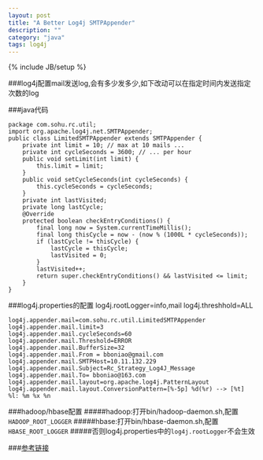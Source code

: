 ```yaml
---
layout: post
title: "A Better Log4j SMTPAppender"
description: ""
category: "java"
tags: log4j
---
```

{% include JB/setup %}

###log4j配置mail发送log,会有多少发多少,如下改动可以在指定时间内发送指定次数的log

###java代码

    package com.sohu.rc.util;
    import org.apache.log4j.net.SMTPAppender;
    public class LimitedSMTPAppender extends SMTPAppender {
        private int limit = 10; // max at 10 mails ...
        private int cycleSeconds = 3600; // ... per hour
        public void setLimit(int limit) {
            this.limit = limit;
        }
        public void setCycleSeconds(int cycleSeconds) {
            this.cycleSeconds = cycleSeconds;
        }
        private int lastVisited;
        private long lastCycle;
        @Override
        protected boolean checkEntryConditions() {
            final long now = System.currentTimeMillis();
            final long thisCycle = now - (now % (1000L * cycleSeconds));
            if (lastCycle != thisCycle) {
                lastCycle = thisCycle;
                lastVisited = 0;
            }
            lastVisited++;
            return super.checkEntryConditions() && lastVisited <= limit;
        }
    }
<!-- more -->
###log4j.properties的配置
    log4j.rootLogger=info,mail
    log4j.threshhold=ALL
    
    log4j.appender.mail=com.sohu.rc.util.LimitedSMTPAppender
    log4j.appender.mail.limit=3
    log4j.appender.mail.cycleSeconds=60
    log4j.appender.mail.Threshold=ERROR
    log4j.appender.mail.BufferSize=32
    log4j.appender.mail.From = bboniao@gmail.com
    log4j.appender.mail.SMTPHost=10.11.132.229
    log4j.appender.mail.Subject=Rc_Strategy_Log4J_Message
    log4j.appender.mail.To= bboniao@163.com
    log4j.appender.mail.layout=org.apache.log4j.PatternLayout
    log4j.appender.mail.layout.ConversionPattern=[%-5p] %d(%r) --> [%t] %l: %m %x %n

###hadoop/hbase配置
#####hadoop:打开bin/hadoop-daemon.sh,配置`HADOOP_ROOT_LOGGER`
#####hbase:打开bin/hbase-daemon.sh,配置`HBASE_ROOT_LOGGER`
#####否则log4j.properties中的`log4j.rootLogger`不会生效

###[参考链接](http://blog.cherouvim.com/a-better-smtpappender/)
